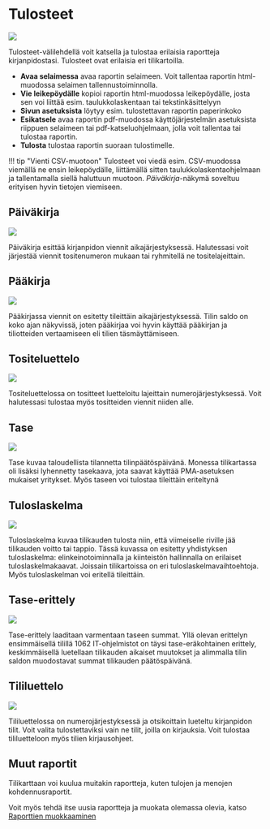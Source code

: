 # Tulosteet

![](tulosteet.png)

Tulosteet-välilehdellä voit katsella ja tulostaa erilaisia raportteja kirjanpidostasi. Tulosteet ovat erilaisia eri tilikartoilla.

* **Avaa selaimessa** avaa raportin selaimeen. Voit tallentaa raportin html-muodossa selaimen tallennustoiminnolla.
* **Vie leikepöydälle** kopioi raportin html-muodossa leikepöydälle, josta sen voi liittää esim. taulukkolaskentaan tai tekstinkäsittelyyn
* **Sivun asetuksista** löytyy esim. tulostettavan raportin paperinkoko
* **Esikatsele** avaa raportin pdf-muodossa käyttöjärjestelmän asetuksista riippuen selaimeen tai pdf-katseluohjelmaan, jolla voit tallentaa tai tulostaa raportin.
* **Tulosta** tulostaa raportin suoraan tulostimelle.

!!! tip "Vienti CSV-muotoon"
    Tulosteet voi viedä esim. CSV-muodossa viemällä ne ensin leikepöydälle, liittämällä sitten taulukkolaskentaohjelmaan ja tallentamalla siellä haluttuun muotoon. *Päiväkirja*-näkymä soveltuu erityisen hyvin tietojen viemiseen.

## Päiväkirja

![](paivakirja.png)

Päiväkirja esittää kirjanpidon viennit aikajärjestyksessä. Halutessasi voit järjestää viennit tositenumeron mukaan tai ryhmitellä ne tositelajeittain.

## Pääkirja

![](paakirja.png)

Pääkirjassa viennit on esitetty tileittäin aikajärjestyksessä. Tilin saldo on koko ajan näkyvissä, joten pääkirjaa voi hyvin käyttää pääkirjan ja tiliotteiden vertaamiseen eli tilien täsmäyttämiseen.

## Tositeluettelo

![](tositeluettelo.png)

Tositeluettelossa on tositteet luetteloitu lajeittain numerojärjestyksessä. Voit halutessasi tulostaa myös tositteiden viennit niiden alle.

## Tase

![](tase.png)

Tase kuvaa taloudellista tilannetta tilinpäätöspäivänä. Monessa tilikartassa oli lisäksi lyhennetty tasekaava, jota saavat käyttää PMA-asetuksen mukaiset yritykset. Myös taseen voi tulostaa tileittäin eriteltynä

## Tuloslaskelma

![](tuloslaskelma.png)

Tuloslaskelma kuvaa tilikauden tulosta niin, että viimeiselle riville jää tilikauden voitto tai tappio. Tässä kuvassa on esitetty yhdistyksen tuloslaskelma: elinkeinotoiminnalla ja kiinteistön hallinnalla on erilaiset tuloslaskelmakaavat.
Joissain tilikartoissa on eri tuloslaskelmavaihtoehtoja. Myös tuloslaskelman voi eritellä tileittäin.

## Tase-erittely

![](taseerittely.png)

Tase-erittely laaditaan varmentaan taseen summat. Yllä olevan erittelyn ensimmäisellä tilillä 1062 IT-ohjelmistot on täysi tase-eräkohtainen erittely, keskimmäisellä luetellaan tilikauden aikaiset muutokset ja alimmalla tilin saldon muodostavat summat tilikauden päätöspäivänä.

## Tililuettelo

![](tililuettelo.png)

Tililuettelossa on numerojärjestyksessä ja otsikoittain lueteltu kirjanpidon tilit. Voit valita tulostettaviksi vain ne tilit, joilla on kirjauksia. Voit tulostaa tililuetteloon myös tilien kirjausohjeet.

## Muut raportit

Tilikarttaan voi kuulua muitakin raportteja, kuten tulojen ja menojen kohdennusraportit.

Voit myös tehdä itse uusia raportteja ja muokata olemassa olevia, katso [Raporttien muokkaaminen](/maaritykset/raportit)
